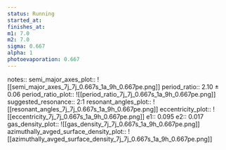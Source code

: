 ```yaml
---
status: Running
started_at:
finishes_at:
m1: 7.0
m2: 7.0
sigma: 0.667
alpha: 1
photoevaporation: 0.667
---
```


notes::
semi_major_axes_plot:: ![[semi_major_axes_7j_7j_0.667s_1a_9h_0.667pe.png]]
period_ratio:: 2.10 ± 0.06
period_ratio_plot:: ![[period_ratio_7j_7j_0.667s_1a_9h_0.667pe.png]]
suggested_resonance:: 2:1
resonant_angles_plot:: ![[resonant_angles_7j_7j_0.667s_1a_9h_0.667pe.png]]
eccentricity_plot:: ![[eccentricity_7j_7j_0.667s_1a_9h_0.667pe.png]]
e1:: 0.095
e2:: 0.017
gas_density_plot:: ![[gas_density_7j_7j_0.667s_1a_9h_0.667pe.png]]
azimuthally_avged_surface_density_plot:: ![[azimuthally_avged_surface_density_7j_7j_0.667s_1a_9h_0.667pe.png]]
